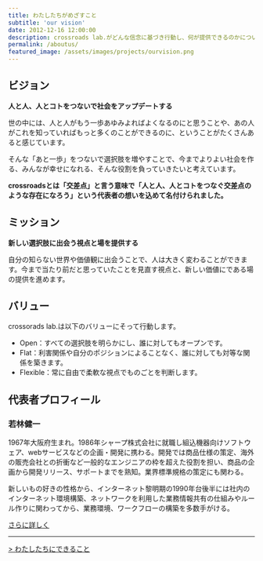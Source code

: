 ```yaml
---
title: わたしたちがめざすこと
subtitle: 'our vision'
date: 2012-12-16 12:00:00
description: crossroads lab.がどんな信念に基づき行動し、何が提供できるのかについて
permalink: /aboutus/
featured_image: /assets/images/projects/ourvision.png
---
```

## ビジョン

**人と人、人とコトをつないで社会をアップデートする**

世の中には、人と人がもう一歩あゆみよればよくなるのにと思うことや、あの人がこれを知っていればもっと多くのことができるのに、ということがたくさんあると感じています。

そんな「あと一歩」をつないで選択肢を増やすことで、今までよりよい社会を作る、みんなが幸せになれる、そんな役割を負っていきたいと考えています。

**crossroadsとは「交差点」と言う意味で「人と人、人とコトをつなぐ交差点のような存在になろう」という代表者の想いを込めて名付けられました。**

## ミッション

**新しい選択肢に出会う視点と場を提供する**

自分の知らない世界や価値観に出会うことで、人は大きく変わることができます。今まで当たり前だと思っていたことを見直す視点と、新しい価値にである場の提供を進めます。

## バリュー

crossorads lab.は以下のバリューにそって行動します。

- Open：すべての選択肢を明らかにし、誰に対してもオープンです。
- Flat：利害関係や自分のポジションによることなく、誰に対しても対等な関係を築きます。
- Flexible：常に自由で柔軟な視点でものごとを判断します。

## 代表者プロフィール

### 若林健一

1967年大阪府生まれ。1986年シャープ株式会社に就職し組込機器向けソフトウェア、webサービスなどの企画・開発に携わる。開発では商品仕様の策定、海外の販売会社との折衝など一般的なエンジニアの枠を超えた役割を担い、商品の企画から開発リリース、サポートまでを熟知。業界標準規格の策定にも関わる。

新しいもの好きの性格から、インターネット黎明期の1990年台後半には社内のインターネット環境構築、ネットワークを利用した業務情報共有の仕組みやルール作りに関わってから、業務環境、ワークフローの構築を多数手がける。

[さらに詳しく](/aboutme/)

---
[> わたしたちにできること](/business/)

